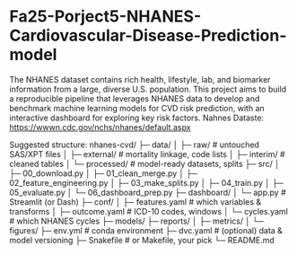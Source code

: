 # Fa25-Porject5-NHANES-Cardiovascular-Disease-Prediction-model
The NHANES dataset contains rich health, lifestyle, lab, and biomarker information from a large, diverse U.S. population. This project aims to build a reproducible pipeline that leverages NHANES data to develop and benchmark machine learning models for CVD risk prediction, with an interactive dashboard for exploring key risk factors.
Nahnes Dataste: https://wwwn.cdc.gov/nchs/nhanes/default.aspx

Suggested structure:
nhanes-cvd/
├─ data/
│  ├─ raw/               # untouched SAS/XPT files
│  ├─ external/          # mortality linkage, code lists
│  ├─ interim/           # cleaned tables
│  └─ processed/         # model-ready datasets, splits
├─ src/
│  ├─ 00_download.py
│  ├─ 01_clean_merge.py
│  ├─ 02_feature_engineering.py
│  ├─ 03_make_splits.py
│  ├─ 04_train.py
│  ├─ 05_evaluate.py
│  └─ 06_dashboard_prep.py
├─ dashboard/
│  └─ app.py             # Streamlit (or Dash)
├─ conf/
│  ├─ features.yaml      # which variables & transforms
│  ├─ outcome.yaml       # ICD-10 codes, windows
│  └─ cycles.yaml        # which NHANES cycles
├─ models/
├─ reports/
│  ├─ metrics/
│  └─ figures/
├─ env.yml               # conda environment
├─ dvc.yaml              # (optional) data & model versioning
├─ Snakefile             # or Makefile, your pick
└─ README.md
